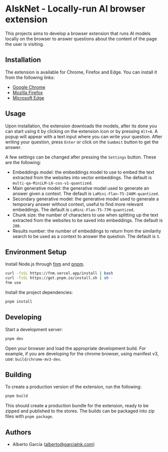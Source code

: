 # AIskNet - Locally-run AI browser extension

This projects aims to develop a browser extension that runs AI models locally on the browser to answer questions about the content of the page the user is visiting.

## Installation

The extension is available for Chrome, Firefox and Edge. You can install it from the following links:

- [Google Chrome](https://chrome.google.com/webstore/detail/aisknet/liibjfofhopeoojijndnphmgkgfpcfbm)
- [Mozilla Firefox](https://addons.mozilla.org/en-US/firefox/addon/aisknet/)
- [Microsoft Edge](https://microsoftedge.microsoft.com/addons/detail/aisknet/ljpkncjbemlcgopfnaijpdfnkcdcnlpj)

## Usage

Upon installation, the extension downloads the models, after its done you can start using it by clicking on the extension icon or by pressing `Alt+A`. A popup will appear with a text input where you can write your question. After writing your question, press `Enter` or click on the `Sumbmit` button to get the answer.

A few settings can be changed after pressing the `Settings` button. These are the following:

- Embeddings model: the embeddings model to use to embed the text extracted from the websites into vector embeddings. The default is `multi-qa-MiniLM-L6-cos-v1-quantized`.
- Main generative model: the generative model used to generate an answer given a context. The default is `LaMini-Flan-T5-248M-quantized`.
- Secondary generative model: the generative model used to generate a temporary answer without context, useful to find more relevant embeddings. The default is `LaMini-Flan-T5-77M-quantized`.
- Chunk size: the number of characters to use when splitting up the text extracted from the websites to be saved into embeddings. The default is `280`.
- Results number: the number of embeddings to return from the similarity search to be used as a context to answer the question. The default is `5`.

## Environment Setup

Install Node.js through [fnm](https://github.com/Schniz/fnm#installation) and [pnpm](https://pnpm.io/installation#using-a-standalone-script).

```bash
curl -fsSL https://fnm.vercel.app/install | bash
curl -fsSL https://get.pnpm.io/install.sh | sh -
fnm use
```

Install the project dependencies:

```bash
pnpm install
```

## Developing

Start a development server:

```bash
pnpm dev
```

Open your browser and load the appropriate development build. For example, if you are developing for the chrome browser, using manifest v3, use: `build/chrome-mv3-dev`.

## Building

To create a production version of the extension, run the following:

```bash
pnpm build
```

This should create a production bundle for the extension, ready to be zipped and published to the stores. The builds can be packaged into zip files with `pnpm package`.

## Authors

- Alberto García (<alberto@garcialnk.com>)

